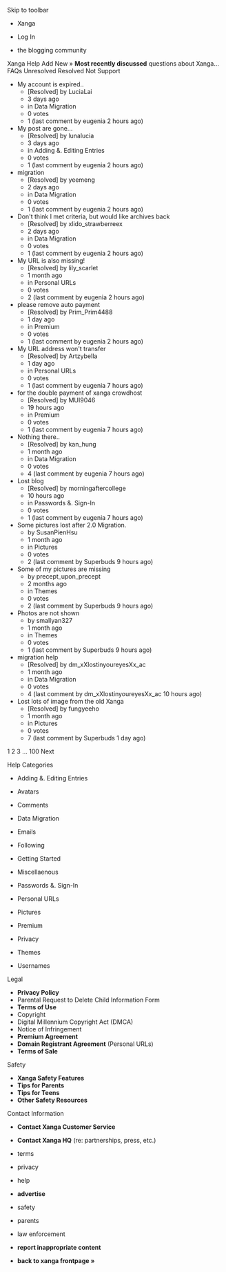 Skip to toolbar

*   Xanga

*   Log In

*   the blogging community

Xanga Help Add New » **Most recently discussed** questions about Xanga… FAQs Unresolved Resolved Not Support

*   My account is expired..
    *   \[Resolved\] by LuciaLai
    *   3 days ago
    *   in Data Migration
    *   0 votes
    *   1 (last comment by eugenia 2 hours ago)
*   My post are gone...
    *   \[Resolved\] by lunalucia
    *   3 days ago
    *   in Adding &. Editing Entries
    *   0 votes
    *   1 (last comment by eugenia 2 hours ago)
*   migration
    *   \[Resolved\] by yeemeng
    *   2 days ago
    *   in Data Migration
    *   0 votes
    *   1 (last comment by eugenia 2 hours ago)
*   Don't think I met criteria, but would like archives back
    *   \[Resolved\] by xlido\_strawberreex
    *   2 days ago
    *   in Data Migration
    *   0 votes
    *   1 (last comment by eugenia 2 hours ago)
*   My URL is also missing!
    *   \[Resolved\] by lily\_scarlet
    *   1 month ago
    *   in Personal URLs
    *   0 votes
    *   2 (last comment by eugenia 2 hours ago)
*   please remove auto payment
    *   \[Resolved\] by Prim\_Prim4488
    *   1 day ago
    *   in Premium
    *   0 votes
    *   1 (last comment by eugenia 2 hours ago)
*   My URL address won't transfer
    *   \[Resolved\] by Artzybella
    *   1 day ago
    *   in Personal URLs
    *   0 votes
    *   1 (last comment by eugenia 7 hours ago)
*   for the double payment of xanga crowdhost
    *   \[Resolved\] by MUI9046
    *   19 hours ago
    *   in Premium
    *   0 votes
    *   1 (last comment by eugenia 7 hours ago)
*   Nothing there..
    *   \[Resolved\] by kan\_hung
    *   1 month ago
    *   in Data Migration
    *   0 votes
    *   4 (last comment by eugenia 7 hours ago)
*   Lost blog
    *   \[Resolved\] by morningaftercollege
    *   10 hours ago
    *   in Passwords &. Sign-In
    *   0 votes
    *   1 (last comment by eugenia 7 hours ago)
*   Some pictures lost after 2.0 Migration.
    *   by SusanPienHsu
    *   1 month ago
    *   in Pictures
    *   0 votes
    *   2 (last comment by Superbuds 9 hours ago)
*   Some of my pictures are missing
    *   by precept\_upon\_precept
    *   2 months ago
    *   in Themes
    *   0 votes
    *   2 (last comment by Superbuds 9 hours ago)
*   Photos are not shown
    *   by smallyan327
    *   1 month ago
    *   in Themes
    *   0 votes
    *   1 (last comment by Superbuds 9 hours ago)
*   migration help
    *   \[Resolved\] by dm\_xXlostinyoureyesXx\_ac
    *   1 month ago
    *   in Data Migration
    *   0 votes
    *   4 (last comment by dm\_xXlostinyoureyesXx\_ac 10 hours ago)
*   Lost lots of image from the old Xanga
    *   \[Resolved\] by fungyeeho
    *   1 month ago
    *   in Pictures
    *   0 votes
    *   7 (last comment by Superbuds 1 day ago)

1 2 3 ... 100 Next

Help Categories

*   Adding &. Editing Entries
*   Avatars
*   Comments
*   Data Migration
*   Emails
*   Following
*   Getting Started
*   Miscellaenous

*   Passwords &. Sign-In
*   Personal URLs
*   Pictures
*   Premium
*   Privacy
*   Themes
*   Usernames

Legal

*   **Privacy Policy**
*   Parental Request to Delete Child Information Form
*   **Terms of Use**
*   Copyright
*   Digital Millennium Copyright Act (DMCA)
*   Notice of Infringement
*   **Premium Agreement**
*   **Domain Registrant Agreement** (Personal URLs)
*   **Terms of Sale**

Safety

*   **Xanga Safety Features**
*   **Tips for Parents**
*   **Tips for Teens**
*   **Other Safety Resources**

Contact Information

*   **Contact Xanga Customer Service**
*   **Contact Xanga HQ** (re: partnerships, press, etc.)

*   terms
*   privacy
*   help
*   **advertise**

*   safety
*   parents
*   law enforcement
*   **report inappropriate content**

*   **back to xanga frontpage »**